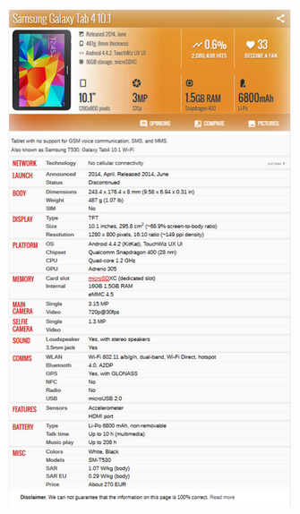 <div align="Center"><img src="https://raw.githubusercontent.com/WOWZON3/SM-T530/main/Docs/Images/Samsung-Galaxy-Tab-4-10.1.png" width=900></img></div>
